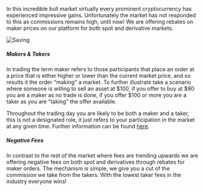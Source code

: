 In this incredible bull market virtually every prominent cryptocurrency has experienced impressive gains. 
Unfortunately the market has not responded to this as commissions remains high, until now! We are 
offering rebates on maker prices on our platform for both spot and derivative markets. 

![Saving](https://raw.githubusercontent.com/eirex-exchange/blog/master/negative_fees/saving.png)

##### Makers & Takers

In trading the term maker refers to those participants that place an order at a price that is 
either higher or lower than
the current market price, and so results it the order "making" a market. To further illustrate
take a scenario where someone is willing to sell an asset at $100, if you offer to buy at $90 
you are a maker as no trade is done, if you offer $100 or more you are a taker as you
are "taking" the offer available.

Throughout the trading day you are likely to be both a maker and a taker, this is
not a designated role, it just refers to your participation in the market at any given time.
Further information can be found 
[here](https://www.investopedia.com/terms/m/marketmaker.asp).

##### Negative Fees

In contrast to the rest of the market where fees are trending upwards we are offering negative fees 
on both spot and derivatives through rebates for maker orders. The
mechanism is simple, we give you a cut of the commission we take from the takers. With the lowest
taker fees in the industry everyone wins!


